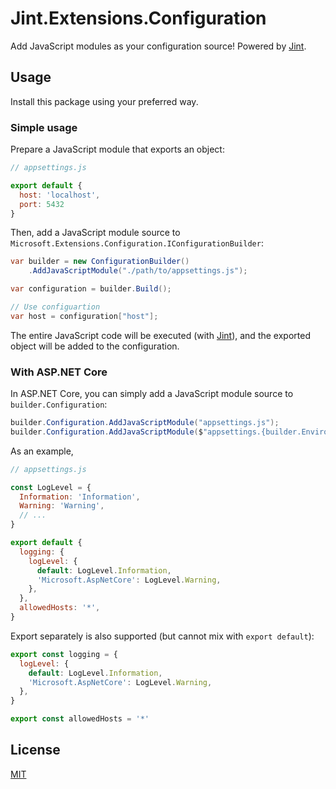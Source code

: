 # Jint.Extensions.Configuration

Add JavaScript modules as your configuration source! Powered by [Jint](https://github.com/sebastienros/jint).

## Usage

Install this package using your preferred way.

### Simple usage

Prepare a JavaScript module that exports an object:

```javascript
// appsettings.js

export default {
  host: 'localhost',
  port: 5432
}
```

Then, add a JavaScript module source to `Microsoft.Extensions.Configuration.IConfigurationBuilder`:

```csharp
var builder = new ConfigurationBuilder()
    .AddJavaScriptModule("./path/to/appsettings.js");

var configuration = builder.Build();

// Use configuartion
var host = configuration["host"];
```

The entire JavaScript code will be executed (with [Jint](https://github.com/sebastienros/jint)),
and the exported object will be added to the configuration.

### With ASP.NET Core

In ASP.NET Core, you can simply add a JavaScript module source to `builder.Configuration`:

```csharp
builder.Configuration.AddJavaScriptModule("appsettings.js");
builder.Configuration.AddJavaScriptModule($"appsettings.{builder.Environment.EnvironmentName}.js");
```

As an example,

```javascript
// appsettings.js

const LogLevel = {
  Information: 'Information',
  Warning: 'Warning',
  // ...
}

export default {
  logging: {
    logLevel: {
      default: LogLevel.Information,
      'Microsoft.AspNetCore': LogLevel.Warning,
    },
  },
  allowedHosts: '*',
}
```

Export separately is also supported (but cannot mix with `export default`):

```javascript
export const logging = {
  logLevel: {
    default: LogLevel.Information,
    'Microsoft.AspNetCore': LogLevel.Warning,
  },
}

export const allowedHosts = '*'
```

## License

[MIT](./LICENSE)
